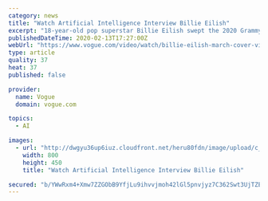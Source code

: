 ```yaml
---
category: news
title: "Watch Artificial Intelligence Interview Billie Eilish"
excerpt: "18-year-old pop superstar Billie Eilish swept the 2020 Grammy Awards, and now, she celebrates her Vogue cover by sitting down with the toughest interviewer of all; an AI bot."
publishedDateTime: 2020-02-13T17:27:00Z
webUrl: "https://www.vogue.com/video/watch/billie-eilish-march-cover-video"
type: article
quality: 37
heat: 37
published: false

provider:
  name: Vogue
  domain: vogue.com

topics:
  - AI

images:
  - url: "http://dwgyu36up6iuz.cloudfront.net/heru80fdn/image/upload/c_fill,d_placeholder_thescene.jpg,fl_progressive,g_face,h_450,q_80,w_800/v1581613986/vogue_billie-eilish-march-cover-video.jpg"
    width: 800
    height: 450
    title: "Watch Artificial Intelligence Interview Billie Eilish"

secured: "b/YWwRxm4+Xmw7ZZGObB9YfjLu9ihvvjmoh42lGl5pnvjyz7C362Swt3UjTZEzk9eSPNUug4TWlhrLgKpfbxHBueuIJ7ItPxxYOKvb06/eFhzutMDNc18/y9jKhsve9O0O1EL4rRNoCvTHuUaoybGL+QvRxl1lrxXENJIdTgUBzA/sUBnAsuFHO7uwPLhTOyHt4D0gNRL1o7Rp3OFZtPATUvZc8CY49KbcRVXufrjUYk4EgYwXpqit1CMaTzf3mbub2HeCZau11PyD134KfStIMfl+wClZrksmuptuR/Dzk7iVH4qDQy1SAVAIGeDt+b3A5+MClijWTSvw85VQaGezQN+tUwhD/K5VJAOYWsAAk8nQirl36M1Gq79R6/hRfGIwBRTjS+M4PCE6BlQFcNp57OdprIO0nfHIRnWpoXeXWBbfyEtAc2QJx0if80G2CkR0y3NyxsHGiOKGeaXUyVQrU5rraGLmuCxTQ+sRDsYas=;cQBa3nCh6Lc4F4M6BftKpw=="
---
```


